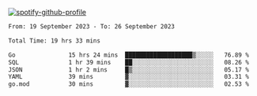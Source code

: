 [![spotify-github-profile](https://spotify-github-profile.vercel.app/api/view?uid=313pysyt3uxkjdidtiuvzf7nrnnu&cover_image=true&theme=natemoo-re&show_offline=false&background_color=121212&interchange=false&bar_color=53b14f&bar_color_cover=false)](https://spotify-github-profile.vercel.app/api/view?uid=313pysyt3uxkjdidtiuvzf7nrnnu&redirect=true)

<!--START_SECTION:waka-->

```txt
From: 19 September 2023 - To: 26 September 2023

Total Time: 19 hrs 33 mins

Go               15 hrs 24 mins  ███████████████████▒░░░░░   76.89 %
SQL              1 hr 39 mins    ██░░░░░░░░░░░░░░░░░░░░░░░   08.26 %
JSON             1 hr 2 mins     █▒░░░░░░░░░░░░░░░░░░░░░░░   05.17 %
YAML             39 mins         ▓░░░░░░░░░░░░░░░░░░░░░░░░   03.31 %
go.mod           30 mins         ▓░░░░░░░░░░░░░░░░░░░░░░░░   02.53 %
```

<!--END_SECTION:waka-->